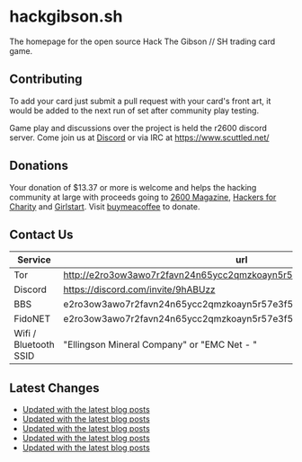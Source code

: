 # hackgibson.sh
The homepage for the open source Hack The Gibson // SH trading card game.


## Contributing

To add your card just submit a pull request with your card's front art, it would be added to the next run of set after community play testing.

Game play and discussions over the project is held the r2600 discord server. Come join us at [Discord](https://discord.com/invite/9hABUzz) or via IRC at https://www.scuttled.net/


## Donations

Your donation of $13.37 or more is welcome and helps the hacking community at large with proceeds going to [2600 Magazine](https://2600.com/), [Hackers for Charity](https://hackersforcharity.org) and [Girlstart](https://girlstart.org).  Visit [buymeacoffee](https://www.buymeacoffee.com/hackgibson.sh) to donate.


## Contact Us

Service | url
-|-
Tor | http://e2ro3ow3awo7r2favn24n65ycc2qmzkoayn5r57e3f56nvjwdcgg32ad.onion
Discord | https://discord.com/invite/9hABUzz
BBS | e2ro3ow3awo7r2favn24n65ycc2qmzkoayn5r57e3f56nvjwdcgg32ad.onion:23
FidoNET | e2ro3ow3awo7r2favn24n65ycc2qmzkoayn5r57e3f56nvjwdcgg32ad.onion:24554
Wifi / Bluetooth SSID | "Ellingson Mineral Company" or "EMC Net - <fidonet address>"

## Latest Changes
<!-- BLOG-POST-LIST:START -->
- [Updated with the latest blog posts](https://github.com/DFW2600/hackgibson.sh/commit/d568ddd9ea999537a2b336204fbc8d70d5270d4b)
- [Updated with the latest blog posts](https://github.com/DFW2600/hackgibson.sh/commit/fdde31523dc387ba3da507fdd9fbd04670e0f8b6)
- [Updated with the latest blog posts](https://github.com/DFW2600/hackgibson.sh/commit/d48953fa3431e5b11a0c7e5a2c25922b3cadc31e)
- [Updated with the latest blog posts](https://github.com/DFW2600/hackgibson.sh/commit/2111401efd75217561b08e5692c641adc3c5762d)
- [Updated with the latest blog posts](https://github.com/DFW2600/hackgibson.sh/commit/2aabd0f83db99386cee34c3e7d774563ef210cef)
<!-- BLOG-POST-LIST:END -->
